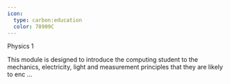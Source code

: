 ```yaml
---
icon:
  type: carbon:education
  color: 78909C
---
```

Physics 1

This module is designed to introduce the computing student to the mechanics, electricity, light and measurement principles that they are likely to enc ... 
